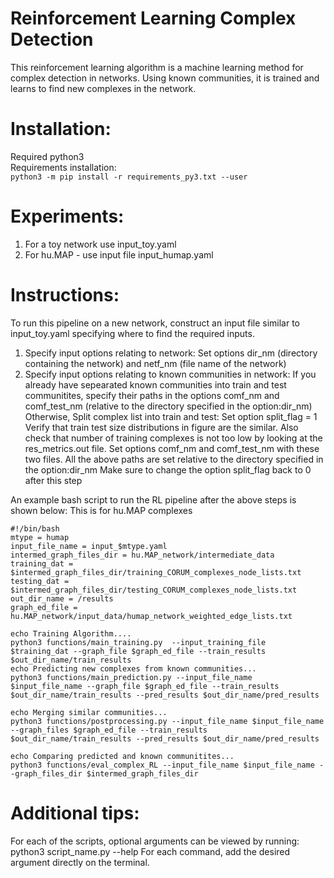# Reinforcement Learning Complex Detection
This reinforcement learning algorithm is a machine learning method for complex detection in networks. Using known communities, it is trained and learns to find new complexes in the network.

# Installation:
Required python3                                  
Requirements installation:                        
`python3 -m pip install -r requirements_py3.txt --user`

# Experiments:
1. For a toy network use input_toy.yaml
2. For hu.MAP - use input file input_humap.yaml


# Instructions:
To run this pipeline on a new network, construct an input file similar to input_toy.yaml specifying where to find the required inputs.
1. Specify input options relating to network: Set options dir_nm (directory containing the network) and netf_nm (file name of the network)
2. Specify input options relating to known communities in network: If you already have sepearated known communities into train and test communitites, specify their paths in the options comf_nm and comf_test_nm (relative to the directory specified in the option:dir_nm) Otherwise, Split complex list into train and test: Set option split_flag = 1 Verify that train test size distributions in figure are the similar. Also check that number of training complexes is not too low by looking at the res_metrics.out file. Set options comf_nm and comf_test_nm with these two files. All the above paths are set relative to the directory specified in the option:dir_nm Make sure to change the option split_flag back to 0 after this step

An example bash script to run the RL pipeline after the above steps is shown below: This is for hu.MAP complexes
```
#!/bin/bash
mtype = humap
input_file_name = input_$mtype.yaml
intermed_graph_files_dir = hu.MAP_network/intermediate_data
training_dat = $intermed_graph_files_dir/training_CORUM_complexes_node_lists.txt
testing_dat = $intermed_graph_files_dir/testing_CORUM_complexes_node_lists.txt
out_dir_name = /results
graph_ed_file = hu.MAP_network/input_data/humap_network_weighted_edge_lists.txt

echo Training Algorithm....
python3 functions/main_training.py  --input_training_file $training_dat --graph_file $graph_ed_file --train_results $out_dir_name/train_results
echo Predicting new complexes from known communities...
python3 functions/main_prediction.py --input_file_name $input_file_name --graph_file $graph_ed_file --train_results $out_dir_name/train_results --pred_results $out_dir_name/pred_results

echo Merging similar communities...
python3 functions/postprocessing.py --input_file_name $input_file_name --graph_files $graph_ed_file --train_results $out_dir_name/train_results --pred_results $out_dir_name/pred_results

echo Comparing predicted and known communitites...
python3 functions/eval_complex_RL --input_file_name $input_file_name --graph_files_dir $intermed_graph_files_dir 
```

# Additional tips:
For each of the scripts, optional arguments can be viewed by running: python3 script_name.py --help
For each command, add the desired argument directly on the terminal.
